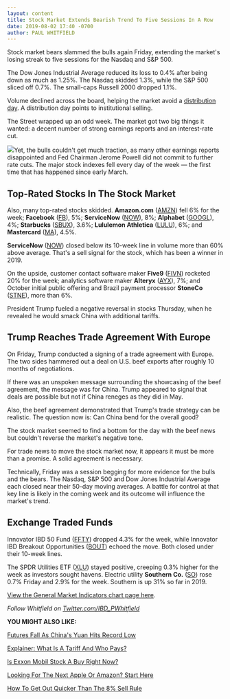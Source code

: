 ```yaml
---
layout: content
title: Stock Market Extends Bearish Trend To Five Sessions In A Row
date: 2019-08-02 17:40 -0700
author: PAUL WHITFIELD
---
```






Stock market bears slammed the bulls again Friday, extending the market's losing streak to five sessions for the Nasdaq and S&P 500.




The Dow Jones Industrial Average reduced its loss to 0.4% after being down as much as 1.25%. The Nasdaq skidded 1.3%, while the S&P 500 sliced off 0.7%. The small-caps Russell 2000 dropped 1.1%.


Volume declined across the board, helping the market avoid a [distribution day](https://www.investors.com/how-to-invest/investors-corner/how-to-spot-stock-market-tops-track-the-distribution-days/). A distribution day points to institutional selling.


The Street wrapped up an odd week. The market got two big things it wanted: a decent number of strong earnings reports and an interest-rate cut.


![](https://www.investors.com/wp-content/uploads/2019/08/MP080219-229x300.jpg)Yet, the bulls couldn't get much traction, as many other earnings reports disappointed and Fed Chairman Jerome Powell did not commit to further rate cuts. The major stock indexes fell every day of the week — the first time that has happened since early March.


Top-Rated Stocks In The Stock Market
------------------------------------


Also, many top-rated stocks skidded. **Amazon.com** ([AMZN](https://research.investors.com/quote.aspx?symbol=AMZN)) fell 6% for the week; **Facebook** ([FB](https://research.investors.com/quote.aspx?symbol=FB)), 5%; **ServiceNow** ([NOW](https://research.investors.com/quote.aspx?symbol=NOW)), 8%; **Alphabet** ([GOOGL](https://research.investors.com/quote.aspx?symbol=GOOGL)), 4%; **Starbucks** ([SBUX](https://research.investors.com/quote.aspx?symbol=SBUX)), 3.6%; **Lululemon Athletica** ([LULU](https://research.investors.com/quote.aspx?symbol=LULU)), 6%; and **Mastercard** ([MA](https://research.investors.com/quote.aspx?symbol=MA)), 4.5%.


**ServiceNow** ([NOW](https://research.investors.com/quote.aspx?symbol=NOW)) closed below its 10-week line in volume more than 60% above average. That's a sell signal for the stock, which has been a winner in 2019.


On the upside, customer contact software maker **Five9** ([FIVN](https://research.investors.com/quote.aspx?symbol=FIVN)) rocketed 20% for the week; analytics software maker **Alteryx** ([AYX](https://research.investors.com/quote.aspx?symbol=AYX)), 7%; and October initial public offering and Brazil payment processor **StoneCo** ([STNE](https://research.investors.com/quote.aspx?symbol=STNE)), more than 6%.


President Trump fueled a negative reversal in stocks Thursday, when he revealed he would smack China with additional tariffs.


Trump Reaches Trade Agreement With Europe
-----------------------------------------


On Friday, Trump conducted a signing of a trade agreement with Europe. The two sides hammered out a deal on U.S. beef exports after roughly 10 months of negotiations.


If there was an unspoken message surrounding the showcasing of the beef agreement, the message was for China. Trump appeared to signal that deals are possible but not if China reneges as they did in May.


Also, the beef agreement demonstrated that Trump's trade strategy can be realistic. The question now is: Can China bend for the overall good?


The stock market seemed to find a bottom for the day with the beef news but couldn't reverse the market's negative tone.


For trade news to move the stock market now, it appears it must be more than a promise. A solid agreement is necessary.


Technically, Friday was a session begging for more evidence for the bulls and the bears. The Nasdaq, S&P 500 and Dow Jones Industrial Average each closed near their 50-day moving averages. A battle for control at that key line is likely in the coming week and its outcome will influence the market's trend.


Exchange Traded Funds
---------------------


Innovator IBD 50 Fund ([FFTY](https://research.investors.com/quote.aspx?symbol=FFTY)) dropped 4.3% for the week, while Innovator IBD Breakout Opportunities ([BOUT](https://research.investors.com/quote.aspx?symbol=BOUT)) echoed the move. Both closed under their 10-week lines.


The SPDR Utilities ETF ([XLU](https://research.investors.com/quote.aspx?symbol=XLU)) stayed positive, creeping 0.3% higher for the week as investors sought havens. Electric utility **Southern Co.** ([SO](https://research.investors.com/quote.aspx?symbol=SO)) rose 0.7% Friday and 2.9% for the week. Southern is up 31% so far in 2019.


[View the General Market Indicators chart page here](https://www.investors.com/wp-content/uploads/2019/08/GMI_080519.pdf).


*Follow Whitfield on [Twitter.com/IBD\_PWhitfield](https://twitter.com/IBD_PWhitfield)*


**YOU MIGHT ALSO LIKE:**


[Futures Fall As China's Yuan Hits Record Low](https://www.investors.com/market-trend/stock-market-today/dow-jones-futures-apple-stock-market-rally-trump-tariffs-amazon-facebook-servicenow/)


[Explainer: What Is A Tariff And Who Pays?](https://www.investors.com/news/economy/what-is-a-tariff/)


[Is Exxon Mobil Stock A Buy Right Now?](https://www.investors.com/research/exxon-stock-buy-now/)


[Looking For The Next Apple Or Amazon? Start Here](https://www.investors.com/how-to-invest/investors-corner/looking-for-the-best-stocks-to-buy-and-watch-start-here/)


[How To Get Out Quicker Than The 8% Sell Rule](https://www.investors.com/how-to-invest/investors-corner/top-growth-stock-golden-sell-rule-when-take-losses-fast/)




